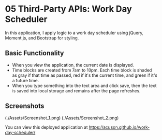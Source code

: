 # 05 Third-Party APIs: Work Day Scheduler

In this application, I apply logic to a work day scheduler using jQuery, Moment.js, and Bootstrap for styling.

## Basic Functionality
* When you view the application, the current date is displayed.
* Time blocks are created from 7am to 10pm. Each time block is shaded as gray if that time as passed, red if it's the current time, and green if it's a future time. 
* When you type something into the text area and click save, then the text is saved into local storage and remains after the page refreshes.

## Screenshots
(./Assets/Screenshot_1.png)
(./Assets/Screenshot_2.png)

You can view this deployed application at https://acuson.github.io/work-day-scheduler/